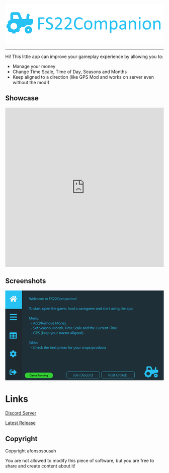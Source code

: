 <p align="center">
  <img  src="https://github.com/afonsosousah/fs22companion/raw/main/Media/GitHubBanner.png"><hr>
</p>

Hi! 
This little app can improve your gameplay experience by allowing you to: 
- Manage your money 
- Change Time Scale, Time of Day, Seasons and Months 
- Keep aligned to a direction (like GPS Mod and works on server even without the mod!)

## Showcase
<p align="center">
	<iframe width="100%" height="505" src="https://www.youtube.com/embed/GfyNP8-Wbfg" title="YouTube video player" frameborder="0" allow="accelerometer; autoplay; clipboard-write; encrypted-media; gyroscope; picture-in-picture" allowfullscreen></iframe>
</p>


## Screenshots
![enter image description here](https://github.com/afonsosousah/fs22companion/raw/main/Media/Home.png)


# Links

[Discord Server](https://discord.gg/TrHtNygusw)

[Latest Release](https://github.com/afonsosousah/fs22companion/releases/latest)


## Copyright

Copyright afonsosousah

You are not allowed to modify this piece of software, but you are free to share and create content about it!
